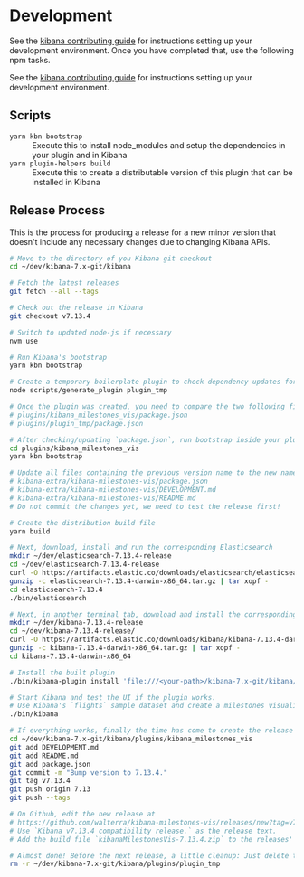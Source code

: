 # Development

See the [kibana contributing guide](https://github.com/elastic/kibana/blob/master/CONTRIBUTING.md) for instructions setting up your development environment. Once you have completed that, use the following npm tasks.

See the [kibana contributing guide](https://github.com/elastic/kibana/blob/master/CONTRIBUTING.md) for instructions setting up your development environment.

## Scripts

<dl>
  <dt><code>yarn kbn bootstrap</code></dt>
  <dd>Execute this to install node_modules and setup the dependencies in your plugin and in Kibana</dd>

  <dt><code>yarn plugin-helpers build</code></dt>
  <dd>Execute this to create a distributable version of this plugin that can be installed in Kibana</dd>
</dl>

## Release Process

This is the process for producing a release for a new minor version that doesn't include any necessary changes due to changing Kibana APIs.

```bash
# Move to the directory of you Kibana git checkout
cd ~/dev/kibana-7.x-git/kibana

# Fetch the latest releases
git fetch --all --tags

# Check out the release in Kibana
git checkout v7.13.4

# Switch to updated node-js if necessary
nvm use

# Run Kibana's bootstrap
yarn kbn bootstrap

# Create a temporary boilerplate plugin to check dependency updates for plugins
node scripts/generate_plugin plugin_tmp

# Once the plugin was created, you need to compare the two following files and if necessary update the dependencies in your `package.json`
# plugins/kibana_milestones_vis/package.json
# plugins/plugin_tmp/package.json

# After checking/updating `package.json`, run bootstrap inside your plugin's directory
cd plugins/kibana_milestones_vis
yarn kbn bootstrap

# Update all files containing the previous version name to the new name
# kibana-extra/kibana-milestones-vis/package.json
# kibana-extra/kibana-milestones-vis/DEVELOPMENT.md
# kibana-extra/kibana-milestones-vis/README.md
# Do not commit the changes yet, we need to test the release first!

# Create the distribution build file
yarn build

# Next, download, install and run the corresponding Elasticsearch
mkdir ~/dev/elasticsearch-7.13.4-release
cd ~/dev/elasticsearch-7.13.4-release
curl -O https://artifacts.elastic.co/downloads/elasticsearch/elasticsearch-7.13.4-darwin-x86_64.tar.gz
gunzip -c elasticsearch-7.13.4-darwin-x86_64.tar.gz | tar xopf -
cd elasticsearch-7.13.4
./bin/elasticsearch

# Next, in another terminal tab, download and install the corresponding Kibana release to test the build
mkdir ~/dev/kibana-7.13.4-release
cd ~/dev/kibana-7.13.4-release/
curl -O https://artifacts.elastic.co/downloads/kibana/kibana-7.13.4-darwin-x86_64.tar.gz
gunzip -c kibana-7.13.4-darwin-x86_64.tar.gz | tar xopf -
cd kibana-7.13.4-darwin-x86_64

# Install the built plugin
./bin/kibana-plugin install 'file:///<your-path>/kibana-7.x-git/kibana/plugins/kibana_milestones_vis/build/kibanaMilestonesVis-7.13.4.zip'

# Start Kibana and test the UI if the plugin works.
# Use Kibana's `flights` sample dataset and create a milestones visualization.
./bin/kibana

# If everything works, finally the time has come to create the release on Github.
cd ~/dev/kibana-7.x-git/kibana/plugins/kibana_milestones_vis
git add DEVELOPMENT.md
git add README.md
git add package.json
git commit -m "Bump version to 7.13.4."
git tag v7.13.4
git push origin 7.13
git push --tags

# On Github, edit the new release at
# https://github.com/walterra/kibana-milestones-vis/releases/new?tag=v7.13.4
# Use `Kibana v7.13.4 compatibility release.` as the release text.
# Add the build file `kibanaMilestonesVis-7.13.4.zip` to the releases' binaries.

# Almost done! Before the next release, a little cleanup: Just delete the temporary plugin you create so you can create another one for comparison for the next release.
rm -r ~/dev/kibana-7.x-git/kibana/plugins/plugin_tmp
```
